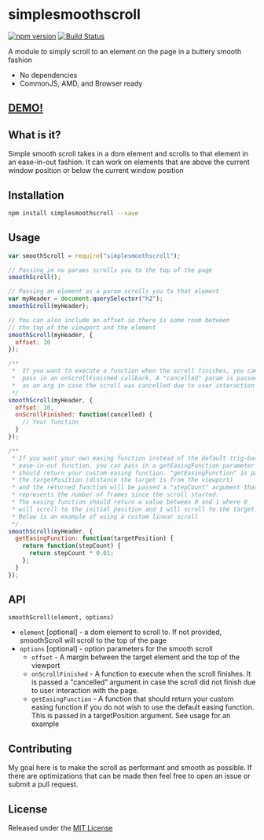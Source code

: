 # simplesmoothscroll

[![npm version](https://badge.fury.io/js/simplesmoothscroll.svg)](https://badge.fury.io/js/simplesmoothscroll)
[![Build Status](https://travis-ci.org/jljorgenson18/simplesmoothscroll.svg?branch=master)](https://travis-ci.org/jljorgenson18/simplesmoothscroll)

A module to simply scroll to an element on the page in a buttery smooth fashion

- No dependencies
- CommonJS, AMD, and Browser ready

## [DEMO!](https://github.com/jljorgenson18/simplesmoothscroll)

## What is it?

Simple smooth scroll takes in a dom element and scrolls to that element in an ease-in-out fashion. It can work on elements that are above the current window position or below the current window position

## Installation

```sh
npm install simplesmoothscroll --save
```

## Usage

```js
var smoothScroll = require("simplesmoothscroll");

// Passing in no params scrolls you to the top of the page
smoothScroll();

// Passing an element as a param scrolls you to that element
var myHeader = document.querySelector("h2");
smoothScroll(myHeader);

// You can also include an offset so there is some room between
// the top of the viewport and the element
smoothScroll(myHeader, {
  offset: 10
});

/**
 *  If you want to execute a function when the scroll finishes, you can
 *  pass in an onScrollFinished callback. A "cancelled" param is passed in
 *  as an arg in case the scroll was cancelled due to user interaction
 */
smoothScroll(myHeader, {
  offset: 10,
  onScrollFinished: function(cancelled) {
    // Your function
  }
});

/**
 * If you want your own easing function instead of the default trig-based
 * ease-in-out function, you can pass in a getEasingFunction parameter that
 * should return your custom easing function. "getEasingFunction" is passed in
 * the targetPosition (distance the target is from the viewport)
 * and the returned function will be passed a "stepCount" argument that
 * represents the number of frames since the scroll started.
 * The easing function should return a value between 0 and 1 where 0
 * will scroll to the initial position and 1 will scroll to the target.
 * Below is an example of using a custom linear scroll
 */
smoothScroll(myHeader, {
  getEasingFunction: function(targetPosition) {
    return function(stepCount) {
      return stepCount * 0.01;
    };
  }
});
```

## API

`smoothScroll(element, options)`

- `element` [optional] - a dom element to scroll to. If not provided, smoothScroll will scroll to the top of the page
- `options` [optional] - option parameters for the smooth scroll
  - `offset` - A margin between the target element and the top of the viewport
  - `onScrollFinished` - A function to execute when the scroll finishes. It is passed a "cancelled" argument in case the scroll did not finish due to user interaction with the page.
  - `getEasingFunction` - A function that should return your custom easing
    function if you do not wish to use the default easing function. This is
    passed in a targetPosition argument. See usage for an example

## Contributing

My goal here is to make the scroll as performant and smooth as possible. If there are optimizations that can be made then feel free to open an issue or submit a pull request.

## License

Released under the [MIT License](http://www.opensource.org/licenses/MIT)
